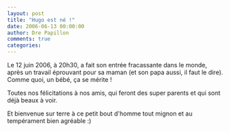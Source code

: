 ```yaml
---
layout: post
title: "Hugo est né !"
date: 2006-06-13 00:00:00
author: Dre Papillon
comments: true
categories: 
---
```



Le 12 juin 2006, à 20h30,  a fait son entrée fracassante dans le monde, après un travail éprouvant pour sa maman (et son papa aussi, il faut le dire).  Comme quoi, un bébé, ça se mérite !

Toutes nos félicitations à nos amis, qui feront des super parents et qui sont déjà beaux à voir.

Et bienvenue sur terre à ce petit bout d'homme tout mignon et au tempérament bien agréable :)
